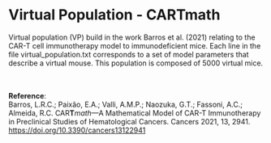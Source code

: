 # Virtual Population - CARTmath
Virtual population (VP) build in the work Barros et al. (2021) relating to the CAR-T cell immunotherapy model to immunodeficient mice. Each line in the file virtual_population.txt corresponds to a set of model parameters that describe a virtual mouse. 
This population is composed of 5000 virtual mice.
<br />
<br />
<br />

**Reference**:<br />
Barros, L.R.C.; Paixão, E.A.; Valli, A.M.P.; Naozuka, G.T.; Fassoni, A.C.; Almeida, R.C. CAR**T***math*—A Mathematical Model of CAR-T Immunotherapy in Preclinical Studies of Hematological Cancers. Cancers 2021, 13, 2941. https://doi.org/10.3390/cancers13122941
